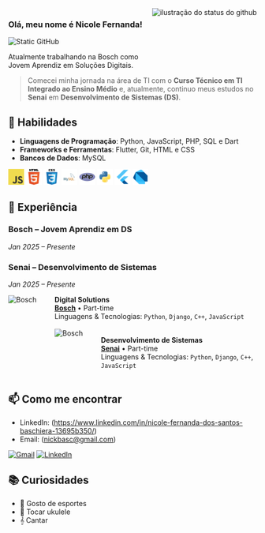 <img align='right' src="https://github-readme-stats.vercel.app/api?username=NandaLux&show_icons=true&title_color=783c00&text_color=af552e&icon_color=783c00&bg_color=f8efd4&cache_seconds=2300" alt="ilustração do status do github">

### Olá, meu nome é Nicole Fernanda!

<img src="https://img.shields.io/static/v1?label=Overview&message=Nicole&color=f8efd4&style=for-the-badge&logo=GitHub" alt="Static GitHub">

<p> Atualmente trabalhando na Bosch como<br/> Jovem Aprendiz em Soluções Digitais.</p>

> Comecei minha jornada na área de TI com o
> **Curso Técnico em TI Integrado ao Ensino Médio** e,
> atualmente, continuo meus estudos no **Senai**
>  em **Desenvolvimento de Sistemas (DS)**. 

## 🔧 Habilidades

- **Linguagens de Programação**: Python, JavaScript, PHP, SQL e Dart
- **Frameworks e Ferramentas**: Flutter, Git, HTML e CSS
- **Bancos de Dados**: MySQL
<p>
<code><img height="32" src="https://raw.githubusercontent.com/github/explore/80688e429a7d4ef2fca1e82350fe8e3517d3494d/topics/javascript/javascript.png" alt="Javascript"/></code>
<code><img height="32" src="https://raw.githubusercontent.com/github/explore/80688e429a7d4ef2fca1e82350fe8e3517d3494d/topics/html/html.png" alt="HTML5"/></code>
<code><img height="32" src="https://raw.githubusercontent.com/github/explore/80688e429a7d4ef2fca1e82350fe8e3517d3494d/topics/css/css.png" alt="CSS"/></code>
<code><img height="32" src="https://raw.githubusercontent.com/github/explore/80688e429a7d4ef2fca1e82350fe8e3517d3494d/topics/mysql/mysql.png" alt="MySQL"/></code>
<code><img height="32" src="https://raw.githubusercontent.com/github/explore/80688e429a7d4ef2fca1e82350fe8e3517d3494d/topics/php/php.png" alt="PHP"/></code>
<code><img height="32" src="https://raw.githubusercontent.com/github/explore/80688e429a7d4ef2fca1e82350fe8e3517d3494d/topics/python/python.png" alt="PYTHON"/></code>
<code><img height="32" src="https://raw.githubusercontent.com/github/explore/80688e429a7d4ef2fca1e82350fe8e3517d3494d/topics/flutter/flutter.png" alt="FLUTTER"/></code>
<code><img height="32" src="https://raw.githubusercontent.com/github/explore/80688e429a7d4ef2fca1e82350fe8e3517d3494d/topics/dart/dart.png" alt="DART"/></code>
</p>

## 💼 Experiência

### Bosch – Jovem Aprendiz em DS
*Jan 2025 – Presente*

### Senai – Desenvolvimento de Sistemas
*Jan 2025 – Presente*

[<img align="left" height="94px" width="94px" alt="Bosch" src="https://encrypted-tbn0.gstatic.com/images?q=tbn:ANd9GcSL1mujf2VEwOTPl7dZmGHq6DIzrdKW_qVzbA&s"/>](https://www.bosch.com/)

**Digital Solutions** \
[**Bosch**](https://www.Bosch.com/) • Part-time \
Linguagens & Tecnologias: `Python`, `Django`, `C++`, `JavaScript`\
<br/>
[<img align="left" height="94px" width="94px" alt="Bosch" src="https://encrypted-tbn0.gstatic.com/images?q=tbn:ANd9GcTvMrP_jB9XMxix9PXdU3HsR6c4OriXpL6dAXz6ZYfXM7HCHx9du4ukzeOzOlinsbVBXmY&usqp=CAU"/>](https://www.senai.com/)

**Desenvolvimento de Sistemas** \
[**Senai**](https://www.Senai.com/) • Part-time \
Linguagens & Tecnologias: `Python`, `Django`, `C++`, `JavaScript`\
<br/>

## 📫 Como me encontrar

- LinkedIn: (https://www.linkedin.com/in/nicole-fernanda-dos-santos-baschiera-13695b350/)
- Email: (nickbasc@gmail.com)
 <p align="left">
  <a href="#" title="Gmail">
  <img src="https://img.shields.io/badge/-Gmail-FF0000?style=flat-square&labelColor=FF0000&logo=gmail&logoColor=white&link=LINK-DO-SEU-GMAIL" alt="Gmail"/></a>
  <a href="#" title="LinkedIn">
  <img src="https://img.shields.io/badge/-Linkedin-0e76a8?style=flat-square&logo=Linkedin&logoColor=white&link=LINK-DO-SEU-LINKEDIN" alt="LinkedIn"/></a>
</p>


## 📚 Curiosidades

- 🏀 Gosto de esportes
- 🎻 Tocar ukulele 
- 𝄞  Cantar



